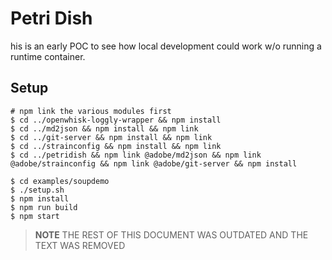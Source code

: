 Petri Dish
==========

his is an early POC to see how local development could work w/o running a runtime container.

Setup
-----------

```
# npm link the various modules first
$ cd ../openwhisk-loggly-wrapper && npm install
$ cd ../md2json && npm install && npm link
$ cd ../git-server && npm install && npm link
$ cd ../strainconfig && npm install && npm link
$ cd ../petridish && npm link @adobe/md2json && npm link @adobe/strainconfig && npm link @adobe/git-server && npm install

$ cd examples/soupdemo
$ ./setup.sh
$ npm install
$ npm run build
$ npm start

```

> **NOTE** THE REST OF THIS DOCUMENT WAS OUTDATED AND THE TEXT WAS REMOVED
>

